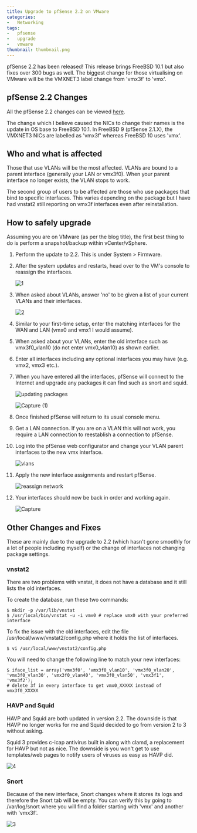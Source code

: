 ```yaml
---
title: Upgrade to pfSense 2.2 on VMware
categories:
-   Networking
tags:
-   pfsense
-   upgrade
-   vmware
thumbnail: thumbnail.png
---
```


pfSense 2.2 has been released! This release brings FreeBSD 10.1 but also fixes over 300 bugs as well. The biggest change for those virtualising on VMware will be the VMXNET3 label change from 'vmx3f' to 'vmx'.

<!-- more -->

## pfSense 2.2 Changes

All the pfSense 2.2 changes can be viewed [here](https://doc.pfsense.org/index.php/2.2_New_Features_and_Changes).

The change which I believe caused the NICs to change their names is the update in OS base to FreeBSD 10.1. In FreeBSD 9 (pfSense 2.1.X), the VMXNET3 NICs are labelled as 'vmx3f' whereas FreeBSD 10 uses 'vmx'.

## Who and what is affected

Those that use VLANs will be the most affected. VLANs are bound to a parent interface (generally your LAN or vmx3f0). When your parent interface no longer exists, the VLAN stops to work.

The second group of users to be affected are those who use packages that bind to specific interfaces. This varies depending on the package but I have had vnstat2 still reporting on vmx3f interfaces even after reinstallation.

## How to safely upgrade

Assuming you are on VMware (as per the blog title), the first best thing to do is perform a snapshot/backup within vCenter/vSphere.

1.  Perform the update to 2.2. This is under System > Firmware.
2.  After the system updates and restarts, head over to the VM's console to reassign the interfaces. 

	![1](1.png)

3.  When asked about VLANs, answer 'no' to be given a list of your current VLANs and their interfaces. 

	![2](2.png)

4.  Similar to your first-time setup, enter the matching interfaces for the WAN and LAN (vmx0 and vmx1 I would assume).
5.  When asked about your VLANs, enter the old interface such as vmx3f0_vlan10 (do not enter vmx0_vlan10) as shown earlier.
6.  Enter all interfaces including any optional interfaces you may have (e.g. vmx2, vmx3 etc.).
7.  When you have entered all the interfaces, pfSense will connect to the Internet and upgrade any packages it can find such as snort and squid.

	![updating packages](updating-packages.png)

	![Capture (1)](capture-1.png)

8.  Once finished pfSense will return to its usual console menu.
9.  Get a LAN connection. If you are on a VLAN this will not work, you require a LAN connection to reestablish a connection to pfSense.
10. Log into the pfSense web configurator and change your VLAN parent interfaces to the new vmx interface.

	![vlans](vlans.png)

11. Apply the new interface assignments and restart pfSense.

	![reassign network](reassign-network.png)

12. Your interfaces should now be back in order and working again. 

	![Capture](capture4.png)

## Other Changes and Fixes

These are mainly due to the upgrade to 2.2 (which hasn't gone smoothly for a lot of people including myself) or the change of interfaces not changing package settings.

### vnstat2

There are two problems with vnstat, it does not have a database and it still lists the old interfaces.

To create the database, run these two commands:

```shell-session
$ mkdir -p /var/lib/vnstat
$ /usr/local/bin/vnstat -u -i vmx0 # replace vmx0 with your preferred interface
```

To fix the issue with the old interfaces, edit the file /usr/local/www/vnstat2/config.php where it holds the list of interfaces.

```shell-session
$ vi /usr/local/www/vnstat2/config.php
```

You will need to change the following line to match your new interfaces:

```shell-session
$ iface_list = array('vmx3f0', 'vmx3f0_vlan10', 'vmx3f0_vlan20', 'vmx3f0_vlan30', 'vmx3f0_vlan40', 'vmx3f0_vlan50', 'vmx3f1', 'vmx3f2');
# delete 3f in every interface to get vmx0_XXXXX instead of vmx3f0_XXXXX
```

### HAVP and Squid

HAVP and Squid are both updated in version 2.2. The downside is that HAVP no longer works for me and Squid decided to go from version 2 to 3 without asking.

Squid 3 provides c-icap antivirus built in along with clamd, a replacement for HAVP but not as nice. The downside is you won't get to use templates/web pages to notify users of viruses as easy as HAVP did.

![4](4.png)

### Snort

Because of the new interface, Snort changes where it stores its logs and therefore the Snort tab will be empty. You can verify this by going to /var/log/snort where you will find a folder starting with 'vmx' and another with 'vmx3f'.

![3](3.png)
